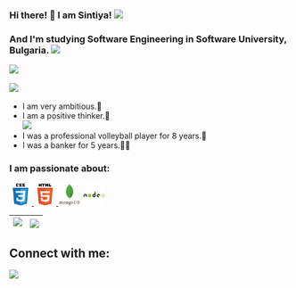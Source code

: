 ### Hi there! 👋 I am Sintiya! <img src="https://camo.githubusercontent.com/63371d36886ee658f5a97401f393e1ab1684b2fd3de674b8f5efc7d410b2a3d0/68747470733a2f2f6d656469612e67697068792e636f6d2f6d656469612f57556c706c634d704f43456d5447427442572f67697068792e676966" style="width: 40px; display: inline-block;"></a>
### And I'm studying Software Engineering in Software University, Bulgaria. <img src="https://camo.githubusercontent.com/7d5c1327f28f30dd3b242d60c92fa399051bd5765af36f7c8df5138ac67d8f7b/68747470733a2f2f6d656469612e67697068792e636f6d2f6d656469612f6659536e486c75667365636f38466839335a2f67697068792e676966" style="width: 40px; display: inline-block;">
<img src="https://user-images.githubusercontent.com/104487003/214609212-7ed52c24-1f90-427f-9d5b-b8167d19d226.png" style="width: 600px; display: inline-block;"></a>

<img src="https://user-images.githubusercontent.com/104487003/214592874-ae5a9e43-af0a-4bb8-89e2-cca4e2a2cddd.png" style="width: 200px; display: inline-block;"></a>
<ul>
  <li>I am very ambitious.💫</li>
  <li>I am a positive thinker.🔆</li>  <img src="https://data.whicdn.com/images/54676742/original.gif" style="width: 100px; display: inline-block;"></a>  
  <li>I was a professional volleyball player for 8 years.🏐</li>
  <li>I was a banker for 5 years.👩‍💼</li>
  </ul>




<h3 align="left">I am passionate about:</h3> 
<p align="left"> <a href="https://www.w3schools.com/css/" target="_blank" rel="noreferrer"> <img src="https://raw.githubusercontent.com/devicons/devicon/master/icons/css3/css3-original-wordmark.svg" alt="css3" width="40" height="40"/> </a> <a href="https://www.w3.org/html/" target="_blank" rel="noreferrer"> <img src="https://raw.githubusercontent.com/devicons/devicon/master/icons/html5/html5-original-wordmark.svg" alt="html5" width="40" height="40"/> </a> 
  <img src="https://raw.githubusercontent.com/devicons/devicon/master/icons/mongodb/mongodb-original-wordmark.svg" alt="mongodb" width="40" height="40"/> </a>
  <img src="https://raw.githubusercontent.com/devicons/devicon/master/icons/nodejs/nodejs-original-wordmark.svg" alt="nodejs" width="40" height="40"/>
  
  | <img height="180em" src="https://github-readme-stats.vercel.app/api?username=sintiyahristova&show_icons=true&theme=gruvbox_light" /> | <a href="#"><img align="center" src="https://github-readme-stats.vercel.app/api/top-langs/?username=sintiyahristova&layout=compact&theme=gruvbox_light" /></a> |
| ------------- | ------------- |

## Connect with me:
<p align="left">

<a href = "https://www.linkedin.com/in/sintia-hristova-146617149/"><img src="https://img.icons8.com/fluent/48/000000/linkedin.png"/></a>





